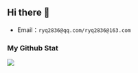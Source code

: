 ## Hi there 👋
- Email：`ryq2836@qq.com/ryq2836@163.com`

### My Github Stat
<div align="left" style="display: inline">
  <img src="https://github-readme-stats.vercel.app/api?username=EquentR&show_icons=true&theme=transparent" /> 
</div>

<!--
**EquentR/EquentR** is a ✨ _special_ ✨ repository because its `README.md` (this file) appears on your GitHub profile.

Here are some ideas to get you started:

- 🔭 I’m currently working on ...
- 🌱 I’m currently learning ...
- 👯 I’m looking to collaborate on ...
- 🤔 I’m looking for help with ...
- 💬 Ask me about ...
- 📫 How to reach me: ...
- 😄 Pronouns: ...
- ⚡ Fun fact: ...
-->
